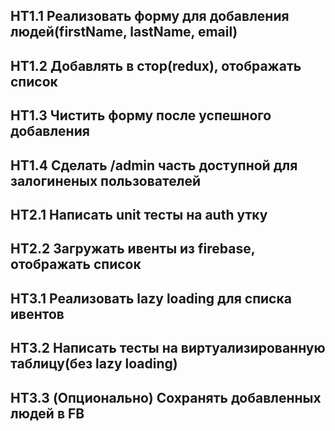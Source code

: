 ## HT1.1 Реализовать форму для добавления людей(firstName, lastName, email)
## HT1.2 Добавлять в стор(redux), отображать список
## HT1.3 Чистить форму после успешного добавления
## HT1.4 Сделать /admin часть доступной для залогиненых пользователей

## HT2.1 Написать unit тесты на auth утку
## HT2.2 Загружать ивенты из firebase, отображать список

## HT3.1 Реализовать lazy loading для списка ивентов
## HT3.2 Написать тесты на виртуализированную таблицу(без lazy loading)
## HT3.3 (Опционально) Сохранять добавленных людей в FB